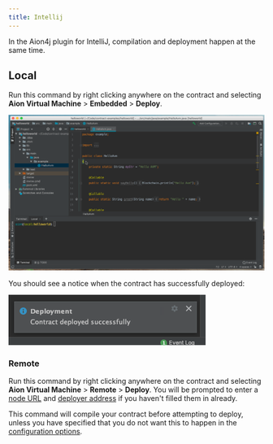 ```yaml
---
title: Intellij
---
```


In the Aion4j plugin for IntelliJ, compilation and deployment happen at the same time.

## Local

Run this command by right clicking anywhere on the contract and selecting **Aion Virtual Machine** > **Embedded** > **Deploy**.

![Deploy to Embedded AVM](/developers/fundamentals/compile/images/deploy-to-embedded.gif)

You should see a notice when the contract has successfully deployed:

![Successful Deployment Notice](images/successful-deployment-notice.png)

### Remote

Run this command by right clicking anywhere on the contract and selecting **Aion Virtual Machine** > **Remote** > **Deploy**. You will be prompted to enter a [node URL](configure#remote-kernel) and [deployer address](configure#remote-kernel) if you haven't filled them in already.

This command will compile your contract before attempting to deploy, unless you have specified that you do not want this to happen in the [configuration options](configure#remote-kernel).
